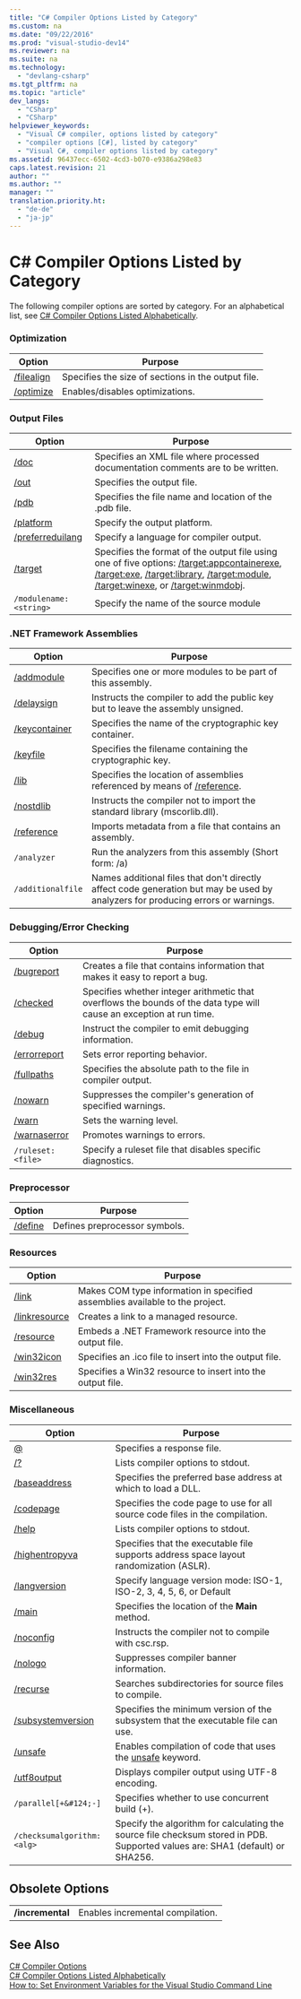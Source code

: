 ```yaml
---
title: "C# Compiler Options Listed by Category"
ms.custom: na
ms.date: "09/22/2016"
ms.prod: "visual-studio-dev14"
ms.reviewer: na
ms.suite: na
ms.technology: 
  - "devlang-csharp"
ms.tgt_pltfrm: na
ms.topic: "article"
dev_langs: 
  - "CSharp"
  - "CSharp"
helpviewer_keywords: 
  - "Visual C# compiler, options listed by category"
  - "compiler options [C#], listed by category"
  - "Visual C#, compiler options listed by category"
ms.assetid: 96437ecc-6502-4cd3-b070-e9386a298e83
caps.latest.revision: 21
author: ""
ms.author: ""
manager: ""
translation.priority.ht: 
  - "de-de"
  - "ja-jp"
---
```

# C# Compiler Options Listed by Category
The following compiler options are sorted by category. For an alphabetical list, see [C# Compiler Options Listed Alphabetically](../vs140/csharp-compiler-options-listed-alphabetically.md).  
  
### Optimization  
  
|Option|Purpose|  
|------------|-------------|  
|[/filealign](../vs140/-filealign--csharp-compiler-options-.md)|Specifies the size of sections in the output file.|  
|[/optimize](../vs140/-optimize--csharp-compiler-options-.md)|Enables/disables optimizations.|  
  
### Output Files  
  
|Option|Purpose|  
|------------|-------------|  
|[/doc](../vs140/-doc--csharp-compiler-options-.md)|Specifies an XML file where processed documentation comments are to be written.|  
|[/out](../vs140/-out--csharp-compiler-options-.md)|Specifies the output file.|  
|[/pdb](../vs140/-pdb--csharp-compiler-options-.md)|Specifies the file name and location of the .pdb file.|  
|[/platform](../vs140/-platform--csharp-compiler-options-.md)|Specify the output platform.|  
|[/preferreduilang](../vs140/-preferreduilang--csharp-compiler-options-.md)|Specify a language for compiler output.|  
|[/target](../vs140/-target--csharp-compiler-options-.md)|Specifies the format of the output file using one of five options: [/target:appcontainerexe](../vs140/-target-appcontainerexe--csharp-compiler-options-.md), [/target:exe](../vs140/-target-exe--csharp-compiler-options-.md), [/target:library](../vs140/-target-library--csharp-compiler-options-.md), [/target:module](../vs140/-target-module--csharp-compiler-options-.md), [/target:winexe](../vs140/-target-winexe--csharp-compiler-options-.md), or [/target:winmdobj](../vs140/-target-winmdobj--csharp-compiler-options-.md).|  
|`/modulename:<string>`|Specify the name of the source module|  
  
### .NET Framework Assemblies  
  
|Option|Purpose|  
|------------|-------------|  
|[/addmodule](../vs140/-addmodule--csharp-compiler-options-.md)|Specifies one or more modules to be part of this assembly.|  
|[/delaysign](../vs140/-delaysign--csharp-compiler-options-.md)|Instructs the compiler to add the public key but to leave the assembly unsigned.|  
|[/keycontainer](../vs140/-keycontainer--csharp-compiler-options-.md)|Specifies the name of the cryptographic key container.|  
|[/keyfile](../vs140/-keyfile--csharp-compiler-options-.md)|Specifies the filename containing the cryptographic key.|  
|[/lib](../vs140/-lib--csharp-compiler-options-.md)|Specifies the location of assemblies referenced by means of [/reference](../vs140/-reference--csharp-compiler-options-.md).|  
|[/nostdlib](../vs140/-nostdlib--csharp-compiler-options-.md)|Instructs the compiler not to import the standard library (mscorlib.dll).|  
|[/reference](../vs140/-reference--csharp-compiler-options-.md)|Imports metadata from a file that contains an assembly.|  
|`/analyzer`|Run the analyzers from this assembly (Short form: /a)|  
|`/additionalfile`|Names additional files that don't directly affect code generation but may be used by analyzers for producing errors or warnings.|  
  
### Debugging/Error Checking  
  
|Option|Purpose|  
|------------|-------------|  
|[/bugreport](../vs140/-bugreport--csharp-compiler-options-.md)|Creates a file that contains information that makes it easy to report a bug.|  
|[/checked](../vs140/-checked--csharp-compiler-options-.md)|Specifies whether integer arithmetic that overflows the bounds of the data type will cause an exception at run time.|  
|[/debug](../vs140/-debug--csharp-compiler-options-.md)|Instruct the compiler to emit debugging information.|  
|[/errorreport](../vs140/-errorreport--csharp-compiler-options-.md)|Sets error reporting behavior.|  
|[/fullpaths](../vs140/-fullpaths--csharp-compiler-options-.md)|Specifies the absolute path to the file in compiler output.|  
|[/nowarn](../vs140/-nowarn--csharp-compiler-options-.md)|Suppresses the compiler's generation of specified warnings.|  
|[/warn](../vs140/-warn--csharp-compiler-options-.md)|Sets the warning level.|  
|[/warnaserror](../vs140/-warnaserror--csharp-compiler-options-.md)|Promotes warnings to errors.|  
|`/ruleset:<file>`|Specify a ruleset file that disables specific diagnostics.|  
  
### Preprocessor  
  
|Option|Purpose|  
|------------|-------------|  
|[/define](../vs140/-define--csharp-compiler-options-.md)|Defines preprocessor symbols.|  
  
### Resources  
  
|Option|Purpose|  
|------------|-------------|  
|[/link](../vs140/-link--csharp-compiler-options-.md)|Makes COM type information in specified assemblies available to the project.|  
|[/linkresource](../vs140/-linkresource--csharp-compiler-options-.md)|Creates a link to a managed resource.|  
|[/resource](../vs140/-resource--csharp-compiler-options-.md)|Embeds a .NET Framework resource into the output file.|  
|[/win32icon](../vs140/-win32icon--csharp-compiler-options-.md)|Specifies an .ico file to insert into the output file.|  
|[/win32res](../vs140/-win32res--csharp-compiler-options-.md)|Specifies a Win32 resource to insert into the output file.|  
  
### Miscellaneous  
  
|Option|Purpose|  
|------------|-------------|  
|[@](../vs140/@--csharp-compiler-options-.md)|Specifies a response file.|  
|[/?](../vs140/-help------csharp-compiler-options-.md)|Lists compiler options to stdout.|  
|[/baseaddress](../vs140/-baseaddress--csharp-compiler-options-.md)|Specifies the preferred base address at which to load a DLL.|  
|[/codepage](../vs140/-codepage--csharp-compiler-options-.md)|Specifies the code page to use for all source code files in the compilation.|  
|[/help](../vs140/-help------csharp-compiler-options-.md)|Lists compiler options to stdout.|  
|[/highentropyva](../vs140/-highentropyva--csharp-compiler-options-.md)|Specifies that the executable file supports address space layout randomization (ASLR).|  
|[/langversion](../vs140/-langversion--csharp-compiler-options-.md)|Specify language version mode: ISO-1, ISO-2, 3, 4, 5, 6, or Default|  
|[/main](../vs140/-main--csharp-compiler-options-.md)|Specifies the location of the **Main** method.|  
|[/noconfig](../vs140/-noconfig--csharp-compiler-options-.md)|Instructs the compiler not to compile with csc.rsp.|  
|[/nologo](../vs140/-nologo--csharp-compiler-options-.md)|Suppresses compiler banner information.|  
|[/recurse](../vs140/-recurse--csharp-compiler-options-.md)|Searches subdirectories for source files to compile.|  
|[/subsystemversion](../vs140/-subsystemversion--csharp-compiler-options-.md)|Specifies the minimum version of the subsystem that the executable file can use.|  
|[/unsafe](../vs140/-unsafe--csharp-compiler-options-.md)|Enables compilation of code that uses the [unsafe](../vs140/unsafe--csharp-reference-.md) keyword.|  
|[/utf8output](../vs140/-utf8output--csharp-compiler-options-.md)|Displays compiler output using UTF-8 encoding.|  
|`/parallel[+&#124;-]`|Specifies whether to use concurrent build (+).|  
|`/checksumalgorithm:<alg>`|Specify the algorithm for calculating the source file checksum stored in PDB.  Supported values are: SHA1 (default) or SHA256.|  
  
## Obsolete Options  
  
|||  
|-|-|  
|**/incremental**|Enables incremental compilation.|  
  
## See Also  
 [C# Compiler Options](../vs140/csharp-compiler-options.md)   
 [C# Compiler Options Listed Alphabetically](../vs140/csharp-compiler-options-listed-alphabetically.md)   
 [How to: Set Environment Variables for the Visual Studio Command Line](../vs140/how-to--set-environment-variables-for-the-visual-studio-command-line.md)